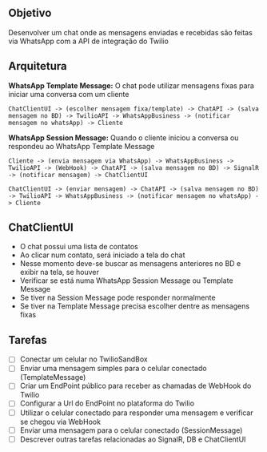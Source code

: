 ## Objetivo
Desenvolver um chat onde as mensagens enviadas e recebidas são feitas via WhatsApp com a API de integração do Twilio

## Arquitetura

**WhatsApp Template Message:** O chat pode utilizar mensagens fixas para iniciar uma conversa com um cliente

```
ChatClientUI -> (escolher mensagem fixa/template) -> ChatAPI -> (salva mensagem no BD) -> TwilioAPI -> WhatsAppBusiness -> (notificar mensagem no whatsApp) -> Cliente
```

**WhatsApp Session Message:** Quando o cliente iniciou a conversa ou respondeu ao WhatsApp Template Message

```
Cliente -> (envia mensagem via WhatsApp) -> WhatsAppBusiness -> TwilioAPI -> (WebHook) -> ChatAPI -> (salva mensagem no BD) -> SignalR -> (notificar mensagem) -> ChatClientUI
```

```
ChatClientUI -> (enviar mensagem) -> ChatAPI -> (salva mensagem no BD) -> TwilioAPI -> WhatsAppBusiness -> (notificar mensagem no whatsApp) -> Cliente
```

## ChatClientUI
- O chat possui uma lista de contatos
- Ao clicar num contato, será iniciado a tela do chat
- Nesse momento deve-se buscar as mensagens anteriores no BD e exibir na tela, se houver
- Verificar se está numa WhatsApp Session Message ou Template Message
- Se tiver na Session Message pode responder normalmente
- Se tiver na Template Message precisa escolher dentre as mensagens fixas

## Tarefas
- [ ] Conectar um celular no TwilioSandBox
- [ ] Enviar uma mensagem simples para o celular conectado (TemplateMessage)
- [ ] Criar um EndPoint público para receber as chamadas de WebHook do Twilio
- [ ] Configurar a Url do EndPoint no plataforma do Twilio
- [ ] Utilizar o celular conectado para responder uma mensagem e verificar se chegou via WebHook
- [ ] Enviar uma mensagem para o celular conectado (SessionMessage)
- [ ] Descrever outras tarefas relacionadas ao SignalR, DB e ChatClientUI
